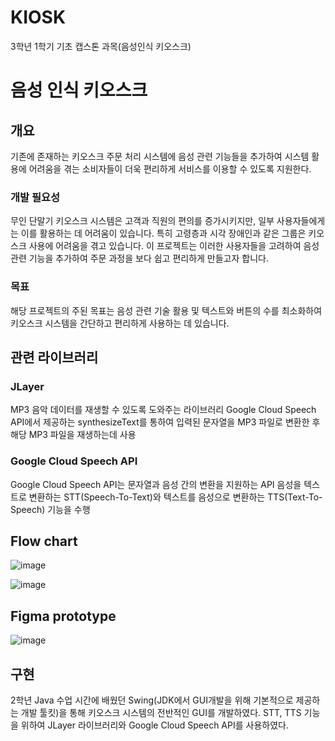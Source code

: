 # KIOSK
3학년 1학기 기초 캡스톤 과목(음성인식 키오스크)

# 음성 인식 키오스크

## 개요
기존에 존재하는 키오스크 주문 처리 시스템에 음성 관련 기능들을 추가하여 시스템 활용에 어려움을 겪는 소비자들이 더욱 편리하게 서비스를 이용할 수 있도록 지원한다.

### 개발 필요성
무인 단말기 키오스크 시스템은 고객과 직원의 편의를 증가시키지만, 일부 사용자들에게는 이를 활용하는 데 어려움이 있습니다. 특히 고령층과 시각 장애인과 같은 그룹은 키오스크 사용에 어려움을 겪고 있습니다. 이 프로젝트는 이러한 사용자들을 고려하여 음성 관련 기능을 추가하여 주문 과정을 보다 쉽고 편리하게 만들고자 합니다.

### 목표
해당 프로젝트의 주된 목표는 음성 관련 기술 활용 및 텍스트와 버튼의 수를 최소화하여 키오스크 시스템을 간단하고 편리하게 사용하는 데 있습니다.

## 관련 라이브러리

### JLayer
MP3 음악 데이터를 재생할 수 있도록 도와주는 라이브러리
Google Cloud Speech API에서 제공하는 synthesizeText를 통하여 입력된 문자열을 MP3 파일로 변환한 후 해당 MP3 파일을 재생하는데 사용

### Google Cloud Speech API
Google Cloud Speech API는 문자열과 음성 간의 변환을 지원하는 API
음성을 텍스트로 변환하는 STT(Speech-To-Text)와 텍스트를 음성으로 변환하는 TTS(Text-To-Speech) 기능을 수행

## Flow chart
![image](https://github.com/Hojun1123/KIOSK/assets/65999992/967b1922-98d6-46f7-9b87-8c29c3e2cd72)

![image](https://github.com/Hojun1123/KIOSK/assets/65999992/065032c0-9325-4973-b5b7-b93d9bca8763)

## Figma prototype
![image](https://github.com/Hojun1123/KIOSK/assets/65999992/956bdabf-a6fb-42e3-891f-b8e9c6480305)

## 구현
2학년 Java 수업 시간에 배웠던 Swing(JDK에서 GUI개발을 위해 기본적으로 제공하는 개발 툴킷)을 통해 키오스크 시스템의 전반적인 GUI를 개발하였다.
STT, TTS 기능을 위하여 JLayer 라이브러리와 Google Cloud Speech API를 사용하였다.
